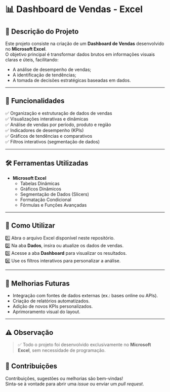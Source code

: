 # 📊 Dashboard de Vendas - Excel

## 📌 Descrição do Projeto

Este projeto consiste na criação de um **Dashboard de Vendas** desenvolvido no **Microsoft Excel**.  
O objetivo principal é transformar dados brutos em informações visuais claras e úteis, facilitando:

- A análise de desempenho de vendas;
- A identificação de tendências;
- A tomada de decisões estratégicas baseadas em dados.

---

## 🚀 Funcionalidades

✅ Organização e estruturação de dados de vendas  
✅ Visualizações interativas e dinâmicas  
✅ Análise de vendas por período, produto e região  
✅ Indicadores de desempenho (KPIs)  
✅ Gráficos de tendências e comparativos  
✅ Filtros interativos (segmentação de dados)

---

## 🛠 Ferramentas Utilizadas

- **Microsoft Excel**
  - Tabelas Dinâmicas
  - Gráficos Dinâmicos
  - Segmentação de Dados (Slicers)
  - Formatação Condicional
  - Fórmulas e Funções Avançadas

---

## 📂 Como Utilizar

1️⃣ Abra o arquivo Excel disponível neste repositório.  
2️⃣ Na aba **Dados**, insira ou atualize os dados de vendas.  
3️⃣ Acesse a aba **Dashboard** para visualizar os resultados.  
4️⃣ Use os filtros interativos para personalizar a análise.

---

## 🌱 Melhorias Futuras

- Integração com fontes de dados externas (ex.: bases online ou APIs).
- Criação de relatórios automatizados.
- Adição de novos KPIs personalizados.
- Aprimoramento visual do layout.

---

## ⚠ Observação

> ✅ Todo o projeto foi desenvolvido exclusivamente no **Microsoft Excel**, sem necessidade de programação.


## 🤝 Contribuições

Contribuições, sugestões ou melhorias são bem-vindas!  
Sinta-se à vontade para abrir uma *issue* ou enviar um *pull request*.

